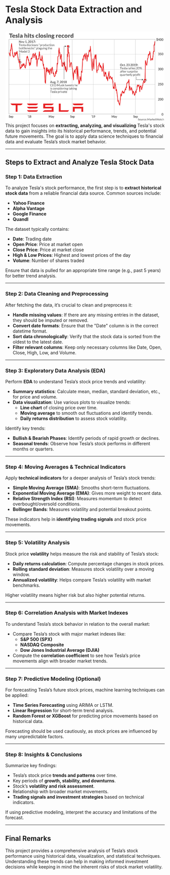 # Tesla Stock Data Extraction and Analysis
![](https://github.com/Lucky-akash321/Tesla-Stock-Prediction/blob/main/tesla.jpg)
This project focuses on **extracting, analyzing, and visualizing** Tesla's stock data to gain insights into its historical performance, trends, and potential future movements. The goal is to apply data science techniques to financial data and evaluate Tesla’s stock market behavior.

---

## Steps to Extract and Analyze Tesla Stock Data

### Step 1: Data Extraction
To analyze Tesla's stock performance, the first step is to **extract historical stock data** from a reliable financial data source. Common sources include:
- **Yahoo Finance**  
- **Alpha Vantage**  
- **Google Finance**  
- **Quandl**  

The dataset typically contains:
- **Date**: Trading date  
- **Open Price**: Price at market open  
- **Close Price**: Price at market close  
- **High & Low Prices**: Highest and lowest prices of the day  
- **Volume**: Number of shares traded  

Ensure that data is pulled for an appropriate time range (e.g., past 5 years) for better trend analysis.

---

### Step 2: Data Cleaning and Preprocessing
After fetching the data, it’s crucial to clean and preprocess it:
- **Handle missing values**: If there are any missing entries in the dataset, they should be imputed or removed.  
- **Convert date formats**: Ensure that the "Date" column is in the correct datetime format.  
- **Sort data chronologically**: Verify that the stock data is sorted from the oldest to the latest date.  
- **Filter relevant columns**: Keep only necessary columns like Date, Open, Close, High, Low, and Volume.  

---

### Step 3: Exploratory Data Analysis (EDA)
Perform **EDA** to understand Tesla’s stock price trends and volatility:  
- **Summary statistics**: Calculate mean, median, standard deviation, etc., for price and volume.  
- **Data visualization**: Use various plots to visualize trends:
  - **Line chart** of closing price over time.  
  - **Moving average** to smooth out fluctuations and identify trends.  
  - **Daily returns distribution** to assess stock volatility.  

Identify key trends:
- **Bullish & Bearish Phases**: Identify periods of rapid growth or declines.  
- **Seasonal trends**: Observe how Tesla’s stock performs in different months or quarters.  

---

### Step 4: Moving Averages & Technical Indicators
Apply **technical indicators** for a deeper analysis of Tesla’s stock trends:
- **Simple Moving Average (SMA)**: Smooths short-term fluctuations.  
- **Exponential Moving Average (EMA)**: Gives more weight to recent data.  
- **Relative Strength Index (RSI)**: Measures momentum to detect overbought/oversold conditions.  
- **Bollinger Bands**: Measures volatility and potential breakout points.  

These indicators help in **identifying trading signals** and stock price movements.

---

### Step 5: Volatility Analysis
Stock price **volatility** helps measure the risk and stability of Tesla’s stock:
- **Daily returns calculation**: Compute percentage changes in stock prices.
- **Rolling standard deviation**: Measures stock volatility over a moving window.
- **Annualized volatility**: Helps compare Tesla’s volatility with market benchmarks.

Higher volatility means higher risk but also higher potential returns.

---

### Step 6: Correlation Analysis with Market Indexes
To understand Tesla’s stock behavior in relation to the overall market:
- Compare Tesla’s stock with major market indexes like:
  - **S&P 500 (SPX)**
  - **NASDAQ Composite**
  - **Dow Jones Industrial Average (DJIA)**
- Compute the **correlation coefficient** to see how Tesla’s price movements align with broader market trends.

---

### Step 7: Predictive Modeling (Optional)
For forecasting Tesla’s future stock prices, machine learning techniques can be applied:
- **Time Series Forecasting** using ARIMA or LSTM.
- **Linear Regression** for short-term trend analysis.
- **Random Forest or XGBoost** for predicting price movements based on historical data.

Forecasting should be used cautiously, as stock prices are influenced by many unpredictable factors.

---

### Step 8: Insights & Conclusions
Summarize key findings:
- Tesla’s stock price **trends and patterns** over time.
- Key periods of **growth, stability, and downturns**.
- Stock’s **volatility and risk assessment**.
- Relationship with broader market movements.
- **Trading signals and investment strategies** based on technical indicators.

If using predictive modeling, interpret the accuracy and limitations of the forecast.

---

## Final Remarks
This project provides a comprehensive analysis of Tesla’s stock performance using historical data, visualization, and statistical techniques. Understanding these trends can help in making informed investment decisions while keeping in mind the inherent risks of stock market volatility.
